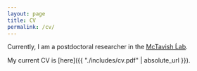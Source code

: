 ```yaml
---
layout: page
title: CV
permalink: /cv/
---
```


Currently, I am a postdoctoral researcher in the [McTavish Ĺab](https://mctavishlab.github.io/).

My current CV is [here]({{ "./includes/cv.pdf" | absolute_url }}).
